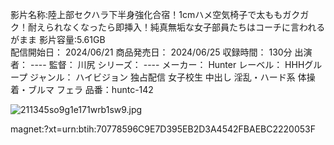 影片名称:陸上部セクハラ下半身強化合宿！1cmハメ空気椅子で太ももガクガク！耐えられなくなったら即挿入！純真無垢な女子部員たちはコーチに言われるがまま
影片容量:5.61GB       
配信開始日：        2024/06/21
商品発売日：        2024/06/25
収録時間：        130分
出演者：        ----
監督：        川尻
シリーズ：        ----
メーカー：        Hunter
レーベル：        HHHグループ
ジャンル：        ハイビジョン  独占配信  女子校生  中出し  淫乱・ハード系  体操着・ブルマ  フェラ
品番：huntc-142

![211345so9g1e171wrb1sw9.jpg](https://github.com/wulv0088/wulv0088.github.io/assets/169683279/5437cd9d-5b44-43b2-a5d7-c3c3f767a813)

magnet:?xt=urn:btih:70778596C9E7D395EB2D3A4542FBAEBC2220053F
